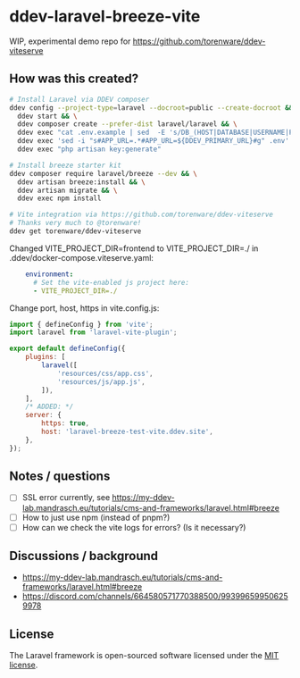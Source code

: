 # ddev-laravel-breeze-vite

WIP, experimental demo repo for https://github.com/torenware/ddev-viteserve

## How was this created?

```bash
# Install Laravel via DDEV composer
ddev config --project-type=laravel --docroot=public --create-docroot && \
  ddev start && \
  ddev composer create --prefer-dist laravel/laravel && \
  ddev exec "cat .env.example | sed  -E 's/DB_(HOST|DATABASE|USERNAME|PASSWORD)=(.*)/DB_\1=db/g' > .env" && \
  ddev exec 'sed -i "s#APP_URL=.*#APP_URL=${DDEV_PRIMARY_URL}#g" .env' && \
  ddev exec "php artisan key:generate"

# Install breeze starter kit
ddev composer require laravel/breeze --dev && \
  ddev artisan breeze:install && \
  ddev artisan migrate && \
  ddev exec npm install

# Vite integration via https://github.com/torenware/ddev-viteserve
# Thanks very much to @torenware!
ddev get torenware/ddev-viteserve
```

Changed VITE_PROJECT_DIR=frontend to VITE_PROJECT_DIR=./ in .ddev/docker-compose.viteserve.yaml:

```yaml
    environment:
      # Set the vite-enabled js project here:
      - VITE_PROJECT_DIR=./
```

Change port, host, https in vite.config.js:

```javascript
import { defineConfig } from 'vite';
import laravel from 'laravel-vite-plugin';

export default defineConfig({
    plugins: [
        laravel([
            'resources/css/app.css',
            'resources/js/app.js',
        ]),
    ],
    /* ADDED: */
    server: {
        https: true,
        host: 'laravel-breeze-test-vite.ddev.site',
    },
});
```

## Notes / questions

- [ ] SSL error currently, see https://my-ddev-lab.mandrasch.eu/tutorials/cms-and-frameworks/laravel.html#breeze
- [ ] How to just use npm (instead of pnpm?)
- [ ] How can we check the vite logs for errors? (Is it necessary?)

## Discussions / background

- https://my-ddev-lab.mandrasch.eu/tutorials/cms-and-frameworks/laravel.html#breeze 
- https://discord.com/channels/664580571770388500/993996599506259978 

## License

The Laravel framework is open-sourced software licensed under the [MIT license](https://opensource.org/licenses/MIT).
